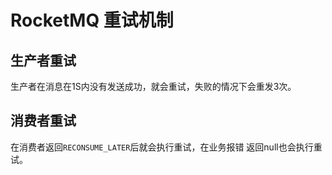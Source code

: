 # RocketMQ 重试机制

## 生产者重试

生产者在消息在1S内没有发送成功，就会重试，失败的情况下会重发3次。

## 消费者重试

在消费者返回`RECONSUME_LATER`后就会执行重试，在业务报错 返回null也会执行重试。